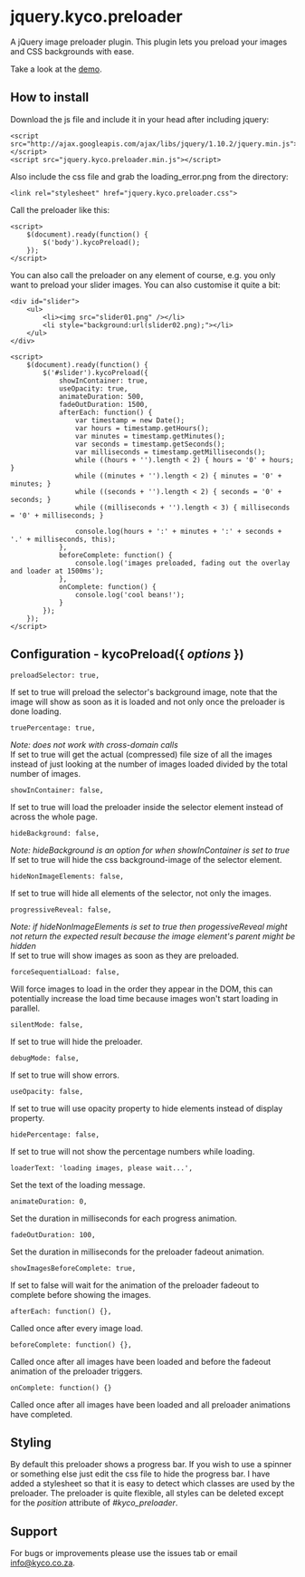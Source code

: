 jquery.kyco.preloader
=====================

A jQuery image preloader plugin. This plugin lets you preload your images and CSS backgrounds with ease.

Take a look at the [demo](http://tr.im/4frlb).

How to install
--------------

Download the js file and include it in your head after including jquery:

	<script src="http://ajax.googleapis.com/ajax/libs/jquery/1.10.2/jquery.min.js"></script>
	<script src="jquery.kyco.preloader.min.js"></script>

Also include the css file and grab the loading_error.png from the directory:

	<link rel="stylesheet" href="jquery.kyco.preloader.css">

Call the preloader like this:

	<script>
		$(document).ready(function() {
			$('body').kycoPreload();
		});
	</script>

You can also call the preloader on any element of course, e.g. you only want to preload
your slider images. You can also customise it quite a bit:

	<div id="slider">
		<ul>
			<li><img src="slider01.png" /></li>
			<li style="background:url(slider02.png);"></li>
		</ul>
	</div>

	<script>
		$(document).ready(function() {
			$('#slider').kycoPreload({
				showInContainer: true,
				useOpacity: true,
				animateDuration: 500,
				fadeOutDuration: 1500,
				afterEach: function() {
					var timestamp = new Date();
					var hours = timestamp.getHours();
					var minutes = timestamp.getMinutes();
					var seconds = timestamp.getSeconds();
					var milliseconds = timestamp.getMilliseconds();
					while ((hours + '').length < 2) { hours = '0' + hours; }
					while ((minutes + '').length < 2) { minutes = '0' + minutes; }
					while ((seconds + '').length < 2) { seconds = '0' + seconds; }
					while ((milliseconds + '').length < 3) { milliseconds = '0' + milliseconds; }
					
					console.log(hours + ':' + minutes + ':' + seconds + '.' + milliseconds, this);
				},
				beforeComplete: function() {
					console.log('images preloaded, fading out the overlay and loader at 1500ms');
				},
				onComplete: function() {
					console.log('cool beans!');
				}
			});
		});
	</script>


Configuration - kycoPreload({ <em>options</em> })
-------------------------------------------------

	preloadSelector: true,

If set to true will preload the selector's background image, note that the image will show
as soon as it is loaded and not only once the preloader is done loading.

	truePercentage: true,

*Note: does not work with cross-domain calls*  
If set to true will get the actual (compressed) file size of all the images instead of just looking
at the number of images loaded divided by the total number of images.

	showInContainer: false,

If set to true will load the preloader inside the selector element instead of across the whole page.

	hideBackground: false,

*Note: hideBackground is an option for when showInContainer is set to true*  
If set to true will hide the css background-image of the selector element.

	hideNonImageElements: false,

If set to true will hide all elements of the selector, not only the images.

	progressiveReveal: false,

*Note: if hideNonImageElements is set to true then progessiveReveal might not return 
the expected result because the image element's parent might be hidden*  
If set to true will show images as soon as they are preloaded.

	forceSequentialLoad: false,

Will force images to load in the order they appear in the DOM, this can potentially
increase the load time because images won't start loading in parallel.

	silentMode: false,

If set to true will hide the preloader.

	debugMode: false,

If set to true will show errors.

	useOpacity: false,

If set to true will use opacity property to hide elements instead of display property.

	hidePercentage: false,

If set to true will not show the percentage numbers while loading.

	loaderText: 'loading images, please wait...',

Set the text of the loading message.

	animateDuration: 0,

Set the duration in milliseconds for each progress animation.

	fadeOutDuration: 100,

Set the duration in milliseconds for the preloader fadeout animation.

	showImagesBeforeComplete: true,

If set to false will wait for the animation of the preloader fadeout to complete before showing the images.

	afterEach: function() {},

Called once after every image load.

	beforeComplete: function() {},

Called once after all images have been loaded and before the fadeout animation of the preloader triggers.

	onComplete: function() {}

Called once after all images have been loaded and all preloader animations have completed.


Styling
-------

By default this preloader shows a progress bar. If you wish to use a spinner or something else
just edit the css file to hide the progress bar. I have added a stylesheet so that it is easy to 
detect which classes are used by the preloader. The preloader is quite flexible, all styles can 
be deleted except for the *position* attribute of *#kyco_preloader*.


Support
-------

For bugs or improvements please use the issues tab or email info@kyco.co.za.
